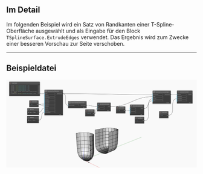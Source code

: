 ## Im Detail
Im folgenden Beispiel wird ein Satz von Randkanten einer T-Spline-Oberfläche ausgewählt und als Eingabe für den Block `TSplineSurface.ExtrudeEdges` verwendet. Das Ergebnis wird zum Zwecke einer besseren Vorschau zur Seite verschoben.
___
## Beispieldatei

![TSplineSurface.ExtrudeEdges](./5MRWZW5S4JJMDCAQNQWK32MPFTU5RFV6GLUOOMEN6FLMBO2FOFGQ_img.jpg)
